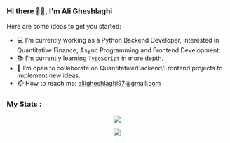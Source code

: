 ### Hi there 👋🏻, I'm Ali Gheshlaghi

Here are some ideas to get you started:

- 💻 I’m currently working as a Python Backend Developer, interested in Quantitative Finance, Async Programming and Frontend Development.
- 📚 I’m currently learning `TypeScript` in more depth.
- 👥 I’m open to collaborate on Quantitative/Backend/Frontend projects to implement new ideas.
- 📫 How to reach me: aliigheshlaghi97@gmail.com

### My Stats :
<p align="center">
  <img src="https://github-readme-stats-sigma-five.vercel.app/api?username=aligheshlaghi97&theme=dark&show_icons=true&count_private=true"/>

</p>

<p align="center">
  <img src="https://github-readme-stats-sigma-five.vercel.app/api/top-langs/?username=aligheshlaghi97&hide=TeX,OpenEdge%20ABL&layout=compact&show_icons=true&theme=dark&count_private=true"/>

</p>
